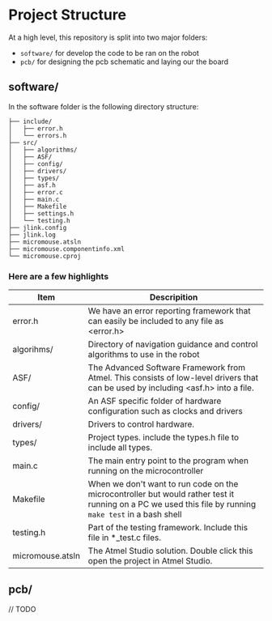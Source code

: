 # Project Structure

At a high level, this repository is split into two major folders:

- `software/` for develop the code to be ran on the robot
- `pcb/` for designing the pcb schematic and laying our the board

## software/

In the software folder is the following directory structure:

    ├── include/
    │   ├── error.h
    │   └── errors.h
    ├── src/
    │   ├── algorithms/
    │   ├── ASF/
    │   ├── config/
    │   ├── drivers/
    │   ├── types/
    │   ├── asf.h
    │   ├── error.c
    │   ├── main.c
    │   ├── Makefile
    │   ├── settings.h
    │   └── testing.h
    ├── jlink.config
    ├── jlink.log
    ├── micromouse.atsln
    ├── micromouse.componentinfo.xml
    └── micromouse.cproj


### Here are a few highlights

| Item             | Descripition                                                                                                                                            |
|------------------|---------------------------------------------------------------------------------------------------------------------------------------------------------|
| error.h          | We have an error reporting framework that can easily be included to any file as <error.h>                                                               |
| algorihms/       | Directory of navigation guidance and control algorithms to use in the robot                                                                             |
| ASF/             | The Advanced Software Framework from Atmel. This consists of low-level drivers that can be used by including <asf.h> into a file.                       |
| config/          | An ASF specific folder of hardware configuration such as clocks and drivers                                                                             |
| drivers/         | Drivers to control hardware.                                                                                                                            |
| types/           | Project types. include the types.h file to include all types.                                                                                           |
| main.c           | The main entry point to the program when running on the microcontroller                                                                                 |
| Makefile         | When we don't want to run code on the microcontroller but would rather test it running on a PC we used this file by running `make test` in a bash shell |
| testing.h        | Part of the testing framework. Include this file in *_test.c files.                                                                                     |
| micromouse.atsln | The Atmel Studio solution. Double click this open the project in Atmel Studio.                                                                          |

## pcb/
// TODO